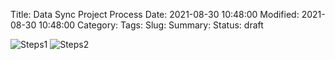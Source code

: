 Title: Data Sync Project Process
Date: 2021-08-30 10:48:00
Modified: 2021-08-30 10:48:00
Category: 
Tags: 
Slug: 
Summary: 
Status: draft

![Steps1](images/data-sync-project-process/1.png)
![Steps2](images/data-sync-project-process/2.png)